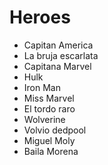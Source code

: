# Heroes

* Capitan America
* La bruja escarlata
* Capitana Marvel 
* Hulk
* Iron Man
* Miss Marvel
* El tordo raro 
* Wolverine
* Volvio dedpool
* Miguel Moly
* Baila Morena